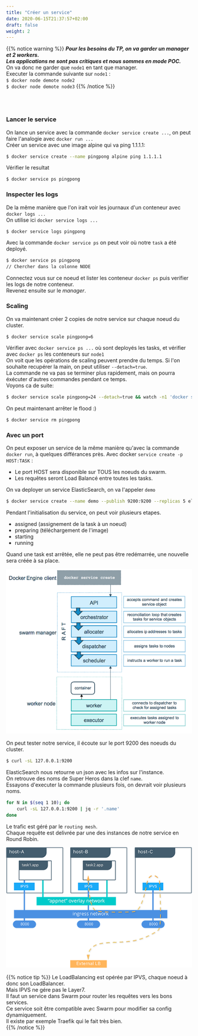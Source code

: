 ```yaml
---
title: "Créer un service"
date: 2020-06-15T21:37:57+02:00
draft: false
weight: 2
---
```


{{% notice warning %}}
***Pour les besoins du TP, on va garder un manager et 2 workers.***  
***Les applications ne sont pas critiques et nous sommes en mode POC.***  
On va donc ne garder que `node1` en tant que manager.  
Executer la commande suivante sur `node1` :  
`$ docker node demote node2`  
`$ docker node demote node3`
{{% /notice %}}

&nbsp;  
&nbsp;  


### Lancer le service  

On lance un service avec la commande `docker service create ...`, on peut faire l'analogie avec `docker run ...`  
Créer un service avec une image alpine qui va ping 1.1.1.1:
```bash
$ docker service create --name pingpong alpine ping 1.1.1.1
```  
Vérifier le resultat
```bash
$ docker service ps pingpong
```

### Inspecter les logs  
De la même manière que l'on irait voir les journaux d'un conteneur avec `docker logs ...`  
On utilise ici `docker service logs ... `
```bash
$ docker service logs pingpong
```

Avec la commande `docker service ps` on peut voir où notre `task` a été deployé.  
```bash
$ docker service ps pingpong
// Chercher dans la colonne NODE
```

Connectez vous sur ce noeud et lister les conteneur `docker ps` puis verifier les logs de notre conteneur.  
Revenez ensuite sur le *manager*.  

### Scaling
On va maintenant créer 2 copies de notre service sur chaque noeud du cluster.  
```bash
$ docker service scale pingpong=6
```  

Vérifier avec `docker service ps ...` où sont deployés les tasks, et vérifier avec `docker ps` les conteneurs sur `node1`  
On voit que les opérations de scaling peuvent prendre du temps.
Si l'on souhaite recupérer la main, on peut utiliser `--detach=true`.  
La commande ne va pas se terminer plus rapidement, mais on pourra éxécuter d'autres commandes pendant ce temps.  
Voyons ca de suite:
```bash
$ docker service scale pingpong=24 --detach=true && watch -n1 'docker service ps pingpong'
```

On peut maintenant arrêter le flood :)  
```bash
$ docker service rm pingpong
```  

### Avec un port  
On peut exposer un service de la même manière qu'avec la commande `docker run`, à quelques différances près.
Avec docker `service create -p HOST:TASK` :  
* Le port HOST sera disponible sur TOUS les noeuds du swarm.
* Les requêtes seront Load Balancé entre toutes les tasks. 

On va deployer un service ElasticSearch, on va l'appeler `demo`
```bash
$ docker service create --name demo --publish 9200:9200 --replicas 5 elasticsearch:2-alpine
```

Pendant l'initialisation du service, on peut voir plusieurs etapes.  
* assigned  (assignement de la task à un noeud)
* preparing (téléchargement de l'image)
* starting
* running

Quand une task est arrêtée, elle ne peut pas être redémarrée, une nouvelle sera créée à sa place.  

![Services](/images/service-lifecycle.png?lightbox=false&width=40pc)  


On peut tester notre service, il écoute sur le port 9200 des noeuds du cluster.
```bash
$ curl -sL 127.0.0.1:9200
```  
ElasticSearch nous retourne un json avec les infos sur l'instance.  
On retrouve des noms de Super Heros dans la clef `name`.  
Essayons d'executer la commande plusieurs fois, on devrait voir plusieurs noms.  
```bash
for N in $(seq 1 10); do
    curl -sL 127.0.0.1:9200 | jq -r '.name'
done
```  
Le trafic est géré par le `routing mesh`.  
Chaque requête est delivrée par une des instances de notre service en Round Robin.  

![Mesh](/images/routing-mesh.png?lightbox=false&width=40pc)  

{{% notice tip %}}
Le LoadBalancing est opérée par IPVS, chaque noeud à donc son LoadBalancer.  
Mais IPVS ne gére pas le Layer7.  
Il faut un service dans Swarm pour router les requêtes vers les bons services.  
Ce service soit être compatible avec Swarm pour modifier sa config dynamiquement.  
Il existe par exemple Traefik qui le fait très bien.  
{{% /notice %}}

